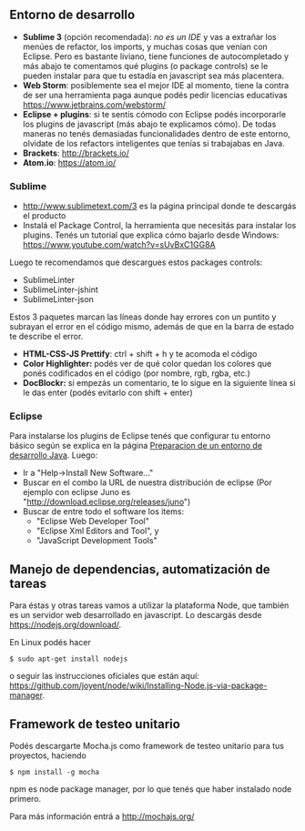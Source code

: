 Entorno de desarrollo
---------------------

-   **Sublime 3** (opción recomendada): *no es un IDE* y vas a extrañar los menúes de refactor, los imports, y muchas cosas que venían con Eclipse. Pero es bastante liviano, tiene funciones de autocompletado y más abajo te comentamos qué plugins (o package controls) se le pueden instalar para que tu estadía en javascript sea más placentera.
-   **Web Storm**: posiblemente sea el mejor IDE al momento, tiene la contra de ser una herramienta paga aunque podés pedir licencias educativas <https://www.jetbrains.com/webstorm/>
-   **Eclipse + plugins**: si te sentís cómodo con Eclipse podés incorporarle los plugins de javascript (más abajo te explicamos cómo). De todas maneras no tenés demasiadas funcionalidades dentro de este entorno, olvidate de los refactors inteligentes que tenías si trabajabas en Java.
-   **Brackets**: <http://brackets.io/>
-   **Atom.io**: <https://atom.io/>

### Sublime

-   <http://www.sublimetext.com/3> es la página principal donde te descargás el producto
-   Instalá el Package Control, la herramienta que necesitás para instalar los plugins. Tenés un tutorial que explica cómo bajarlo desde Windows: <https://www.youtube.com/watch?v=sUvBxC1GG8A>

Luego te recomendamos que descargues estos packages controls:

-   SublimeLinter
-   SublimeLinter-jshint
-   SublimeLinter-json

Estos 3 paquetes marcan las líneas donde hay errores con un puntito y subrayan el error en el código mismo, además de que en la barra de estado te describe el error.

-   **HTML-CSS-JS Prettify**: ctrl + shift + h y te acomoda el código
-   **Color Highlighter:** podés ver de qué color quedan los colores que ponés codificados en el código (por nombre, rgb, rgba, etc.)
-   **DocBlockr:** si empezás un comentario, te lo sigue en la siguiente línea si le das enter (podés evitarlo con shift + enter)

### Eclipse

Para instalarse los plugins de Eclipse tenés que configurar tu entorno básico según se explica en la página [Preparacion de un entorno de desarrollo Java](preparacion-de-un-entorno-de-desarrollo-java.md). Luego:

-   Ir a "Help-&gt;Install New Software..."
-   Buscar en el combo la URL de nuestra distribución de eclipse (Por ejemplo con eclipse Juno es "<http://download.eclipse.org/releases/juno>")
-   Buscar de entre todo el software los items:
    -   "Eclipse Web Developer Tool"
    -   "Eclipse Xml Editors and Tool", y
    -   "JavaScript Development Tools"

Manejo de dependencias, automatización de tareas
------------------------------------------------

Para éstas y otras tareas vamos a utilizar la plataforma Node, que también es un servidor web desarrollado en javascript. Lo descargás desde <https://nodejs.org/download/>.

En Linux podés hacer

`$ sudo apt-get install nodejs`

o seguir las instrucciones oficiales que están aquí: <https://github.com/joyent/node/wiki/Installing-Node.js-via-package-manager>.

Framework de testeo unitario
----------------------------

Podés descargarte Mocha.js como framework de testeo unitario para tus proyectos, haciendo

`$ npm install -g mocha`

npm es node package manager, por lo que tenés que haber instalado node primero.

Para más información entrá a <http://mochajs.org/>
